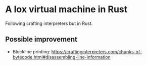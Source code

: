 # A lox virtual machine in Rust

Following crafting interpreters but in Rust.

## Possible improvement

- Blockline printing: https://craftinginterpreters.com/chunks-of-bytecode.html#disassembling-line-information
